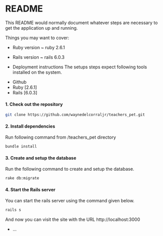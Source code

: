 # README

This README would normally document whatever steps are necessary to get the
application up and running.

Things you may want to cover:

* Ruby version
~ ruby 2.6.1

* Rails version
~ rails 6.0.3

* Deployment instructions
The setups steps expect following tools installed on the system.

- Github
- Ruby [2.6.1]
- Rails [6.0.3]

#### 1. Check out the repository

```bash
git clone https://github.com/waynedelcorraljr/teachers_pet.git
```

#### 2. Install dependencies

Run following command from /teachers_pet directory 

```bash
bundle install 
```

#### 3. Create and setup the database

Run the following command to create and setup the database. 

```bash
rake db:migrate
```

#### 4. Start the Rails server

You can start the rails server using the command given below.

```bash
rails s
```

And now you can visit the site with the URL http://localhost:3000
* ...
